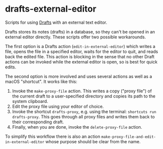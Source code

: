 # drafts-external-editor

Scripts for using [Drafts](https://getdrafts.com) with an external text editor.

Drafts stores its notes (drafts) in a database, so they can't be opened in an external editor directly. These scripts offer two possible workarounds.

The first option is a Drafts action (`edit-in-external-editor`) which writes a file, opens the file in a specified editor, waits for the editor to quit, and reads back the edited file. This action is blocking in the sense that no other Draft actions can be invoked while the external editor is open, so is best for quick edits.

The second option is more involved and uses several actions as well as a macOS "shortcut". It works like this:

1. Invoke the `make-proxy-file` action. This writes a copy ("proxy file") of the current draft to a user-specified directory and copies its path to the system clipboard.
2. Edit the proxy file using your editor of choice.
3. Invoke the shortcut `drafts-proxy`, e.g. using the terminal: `shortcuts run drafts-proxy`. This goes through all proxy files and writes them back to their corresponding draft.
4. Finally, when you are done, invoke the `delete-proxy-file` action.

To simplify this workflow there is also an action `make-proxy-file-and-edit-in-external-editor` whose purpose should be clear from the name.
